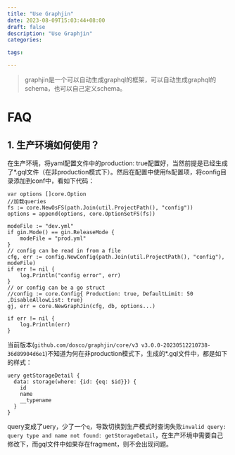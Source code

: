 ```yaml
---
title: "Use Graphjin"
date: 2023-08-09T15:03:44+08:00
draft: false
description: "Use Graphjin"
categories:

tags:

---
```

> graphjin是一个可以自动生成graphql的框架，可以自动生成graphql的schema，也可以自己定义schema。
# FAQ
## 1. 生产环境如何使用？
在生产环境，将yaml配置文件中的production: true配置好，当然前提是已经生成了*.gql文件（在非production模式下）。然后在配置中使用fs配置项，将config目录添加到conf中，看如下代码：
```golang
var options []core.Option
//加载queries
fs := core.NewOsFS(path.Join(util.ProjectPath(), "config"))
options = append(options, core.OptionSetFS(fs))

modeFile := "dev.yml"
if gin.Mode() == gin.ReleaseMode {
    modeFile = "prod.yml"
}
// config can be read in from a file
cfg, err := config.NewConfig(path.Join(util.ProjectPath(), "config"), modeFile)
if err != nil {
    log.Println("config error", err)
}
// or config can be a go struct
//config := core.Config{ Production: true, DefaultLimit: 50 ,DisableAllowList: true}
gj, err = core.NewGraphJin(cfg, db, options...)

if err != nil {
    log.Println(err)
}
```
当前版本(`github.com/dosco/graphjin/core/v3 v3.0.0-20230512210738-36d89904d6e1`)不知道为何在非production模式下，生成的*.gql文件中，都是如下的样式：
```gql
uery getStorageDetail {
  data: storage(where: {id: {eq: $id}}) {
    id
    name
    __typename
  }
}
```
query变成了uery，少了一个`q`，导致切换到生产模式时查询失败`invalid query: query type and name not found: getStorageDetail`，在生产环境中需要自己修改下，而gql文件中如果存在fragment，则不会出现问题。


